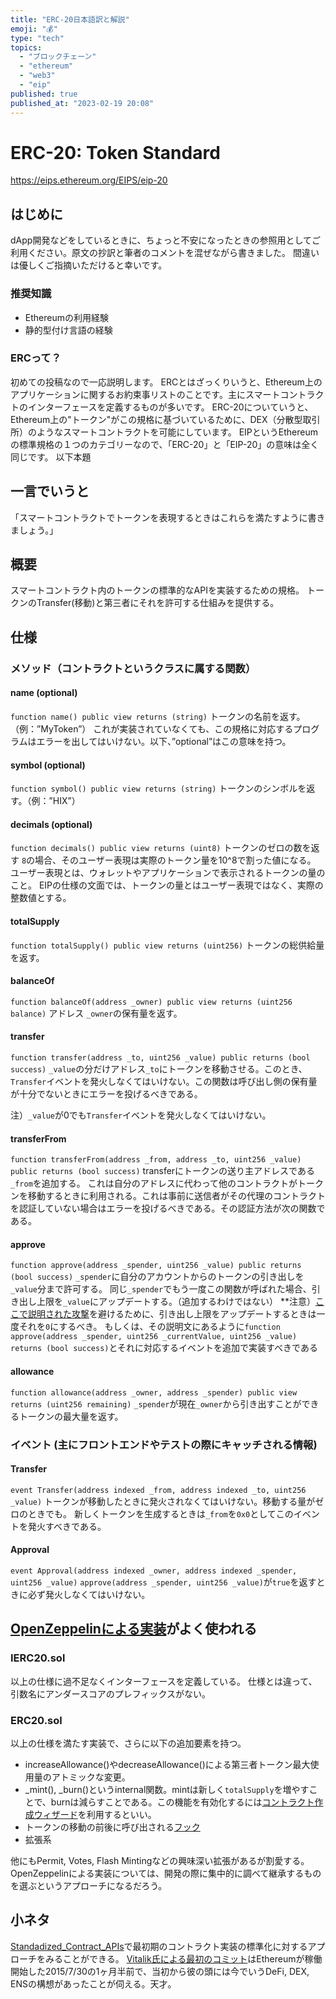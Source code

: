 ```yaml
---
title: "ERC-20日本語訳と解説"
emoji: "💰"
type: "tech"
topics:
  - "ブロックチェーン"
  - "ethereum"
  - "web3"
  - "eip"
published: true
published_at: "2023-02-19 20:08"
---
```


# ERC-20: Token Standard
https://eips.ethereum.org/EIPS/eip-20

## はじめに
dApp開発などをしているときに、ちょっと不安になったときの参照用としてご利用ください。原文の抄訳と筆者のコメントを混ぜながら書きました。
間違いは優しくご指摘いただけると幸いです。

### 推奨知識
- Ethereumの利用経験
- 静的型付け言語の経験

### ERCって？
初めての投稿なので一応説明します。
ERCとはざっくりいうと、Ethereum上のアプリケーションに関するお約束事リストのことです。主にスマートコントラクトのインターフェースを定義するものが多いです。
ERC-20についていうと、Ethereum上の"トークン"がこの規格に基づいているために、DEX（分散型取引所）のようなスマートコントラクトを可能にしています。
EIPというEthereumの標準規格の１つのカテゴリーなので、「ERC-20」と「EIP-20」の意味は全く同じです。
以下本題

## 一言でいうと
「スマートコントラクトでトークンを表現するときはこれらを満たすように書きましょう。」

## 概要
スマートコントラクト内のトークンの標準的なAPIを実装するための規格。
トークンのTransfer(移動)と第三者にそれを許可する仕組みを提供する。

## 仕様
### メソッド（コントラクトというクラスに属する関数）
#### name (optional)
`function name() public view returns (string)`
トークンの名前を返す。（例：”MyToken”）
これが実装されていなくても、この規格に対応するプログラムはエラーを出してはいけない。以下、”optional”はこの意味を持つ。
#### symbol (optional)
`function symbol() public view returns (string)`
トークンのシンボルを返す。（例：”HIX”）
#### decimals (optional)
`function decimals() public view returns (uint8)`
トークンのゼロの数を返す
`8`の場合、そのユーザー表現は実際のトークン量を10^8で割った値になる。
ユーザー表現とは、ウォレットやアプリケーションで表示されるトークンの量のこと。
EIPの仕様の文面では、トークンの量とはユーザー表現ではなく、実際の整数値とする。
#### totalSupply
`function totalSupply() public view returns (uint256)`
トークンの総供給量を返す。
#### balanceOf
`function balanceOf(address _owner) public view returns (uint256 balance)`
アドレス `_owner`の保有量を返す。
#### transfer
`function transfer(address _to, uint256 _value) public returns (bool success)`
`_value`の分だけアドレス`_to`にトークンを移動させる。このとき、`Transfer`イベントを発火しなくてはいけない。この関数は呼び出し側の保有量が十分でないときにエラーを投げるべきである。

注）`_value`が0でも`Transfer`イベントを発火しなくてはいけない。
#### transferFrom
`function transferFrom(address _from, address _to, uint256 _value) public returns (bool success)`
transferにトークンの送り主アドレスである`_from`を追加する。
これは自分のアドレスに代わって他のコントラクトがトークンを移動するときに利用される。これは事前に送信者がその代理のコントラクトを認証していない場合はエラーを投げるべきである。その認証方法が次の関数である。
#### approve
`function approve(address _spender, uint256 _value) public returns (bool success)`
`_spender`に自分のアカウントからのトークンの引き出しを`_value`分まで許可する。
同じ`_spender`でもう一度この関数が呼ばれた場合、引き出し上限を`_value`にアップデートする。（追加するわけではない）
**注意）[ここで説明された攻撃](https://docs.google.com/document/d/1YLPtQxZu1UAvO9cZ1O2RPXBbT0mooh4DYKjA_jp-RLM/edit)を避けるために、引き出し上限をアップデートするときは一度それを`0`にするべき。
もしくは、その説明文にあるように`function approve(address _spender, uint256 _currentValue, uint256 _value) returns (bool success)`とそれに対応するイベントを追加で実装すべきである
#### allowance
`function allowance(address _owner, address _spender) public view returns (uint256 remaining)`
`_spender`が現在`_owner`から引き出すことができるトークンの最大量を返す。
### イベント (主にフロントエンドやテストの際にキャッチされる情報)
#### Transfer
`event Transfer(address indexed _from, address indexed _to, uint256 _value)`
トークンが移動したときに発火されなくてはいけない。移動する量がゼロのときでも。
新しくトークンを生成するときは`_from`を`0x0`としてこのイベントを発火すべきである。
#### Approval
`event Approval(address indexed _owner, address indexed _spender, uint256 _value)`
`approve(address _spender, uint256 _value)`が`true`を返すときに必ず発火しなくてはいけない。

## [OpenZeppelinによる実装](https://github.com/OpenZeppelin/openzeppelin-contracts/tree/master/contracts/token/ERC20)がよく使われる
### IERC20.sol
以上の仕様に過不足なくインターフェースを定義している。
仕様とは違って、引数名にアンダースコアのプレフィックスがない。
### ERC20.sol
以上の仕様を満たす実装で、さらに以下の追加要素を持つ。
- increaseAllowance()やdecreaseAllowance()による第三者トークン最大使用量のアトミックな変更。
- _mint(), _burn()というinternal関数。mintは新しく`totalSupply`を増やすことで、burnは減らすことである。この機能を有効化するには[コントラクト作成ウィザード](https://docs.openzeppelin.com/contracts/4.x/wizard)を利用するといい。
- トークンの移動の前後に呼び出される[フック](https://docs.openzeppelin.com/contracts/4.x/extending-contracts#using-hooks)
- 拡張系
 
他にもPermit, Votes, Flash Mintingなどの興味深い拡張があるが割愛する。OpenZeppelinによる実装については、開発の際に集中的に調べて継承するものを選ぶというアプローチになるだろう。

## 小ネタ
[Standadized_Contract_APIs](https://github.com/ethereum/wiki/wiki/Standardized_Contract_APIs/499c882f3ec123537fc2fccd57eaa29e6032fe4a)で最初期のコントラクト実装の標準化に対するアプローチをみることができる。
[Vitalik氏による最初のコミット](https://github.com/ethereum/wiki/wiki/Standardized_Contract_APIs/_compare/748c9b0a7f459ed5754420b6368bdd536bc4bdc4)はEthereumが稼働開始した2015/7/30の1ヶ月半前で、当初から彼の頭には今でいうDeFi, DEX, ENSの構想があったことが伺える。天才。